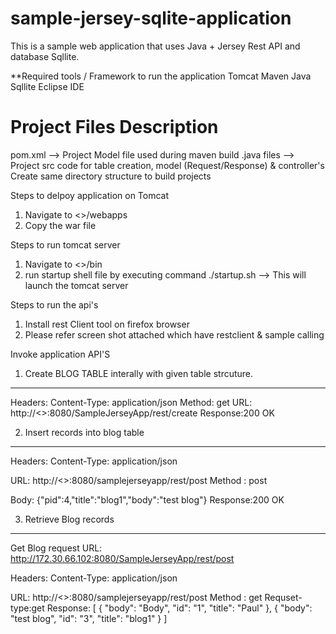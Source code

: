 sample-jersey-sqlite-application
==================================

This is a sample web application that uses Java + Jersey Rest API and database Sqllite.


**Required tools / Framework to run the application
Tomcat
Maven
Java
Sqllite
Eclipse IDE 

Project Files Description
===========================


pom.xml --> Project Model file used during maven build
.java files --> Project src code for table creation, model (Request/Response) & controller's
Create same directory structure to build projects 


Steps to delpoy application on Tomcat

1) Navigate to <<TomcatHome>>/webapps 
2) Copy the war file

Steps to run tomcat server

1) Navigate to <<TomcatHome>>/bin
2) run startup shell file by executing command ./startup.sh --> This will launch the tomcat server 


Steps to run the api's
1) Install rest Client tool on firefox browser
2) Please refer screen shot attached which have restclient & sample calling


Invoke application API'S


1) Create BLOG TABLE interally with given table strcuture.
**************************************************************
Headers:
	Content-Type: application/json
Method: get
URL:
	http://<<serverip>>:8080/SampleJerseyApp/rest/create
Response:200 OK   	

2) Insert records into blog table
**************************************************************
Headers:
	Content-Type: application/json
	
URL:
http://<<serverip>>:8080/samplejerseyapp/rest/post
Method : post

Body:
	{"pid":4,"title":"blog1","body":"test blog"}
Response:200 OK 

3) Retrieve Blog records
**************************************************************
Get Blog request URL:
http://172.30.66.102:8080/SampleJerseyApp/rest/post

Headers:
	Content-Type: application/json

URL:
http://<<serverip>>:8080/samplejerseyapp/rest/post
Method : get
Requset-type:get
Response:
    [
        {
            "body": "Body",
            "id": "1",
            "title": "Paul"
        },
        {
            "body": "test blog",
            "id": "3",
            "title": "blog1"
        }
    ]









